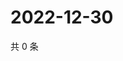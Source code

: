 # 2022-12-30

共 0 条

<!-- BEGIN WEIBO -->
<!-- 最后更新时间 Fri Dec 30 2022 10:35:40 GMT+0800 (China Standard Time) -->

<!-- END WEIBO -->

